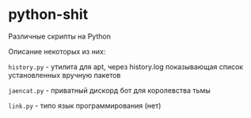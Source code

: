 # python-shit

Различные скрипты на Python

Описание некоторых из них:

`history.py` - утилита для apt, через history.log показывающая список установленных вручную пакетов

`jaencat.py` - приватный дискорд бот для королевства тьмы

`link.py` - типо язык программирования (нет)
